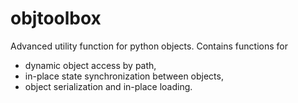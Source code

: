 # objtoolbox

Advanced utility function for python objects. Contains functions for

* dynamic object access by path,
* in-place state synchronization between objects,
* object serialization and in-place loading.
